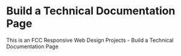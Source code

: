 # Build a Technical Documentation Page

This is an FCC Responsive Web Design Projects - Build a Technical Documentation Page
